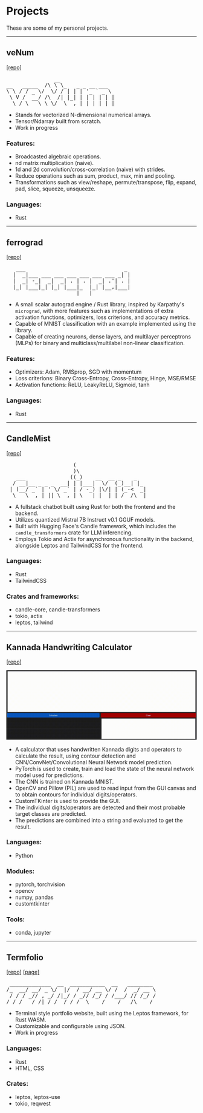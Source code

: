 # Projects

These are some of my personal projects.

---

## veNum

[[repo]](https://github.com/shettysach/veNum)

<pre class="ascii">
               __
__   _____  /\ \ \_   _ _ __ ___
\ \ / / _ \/  \/ / | | | '_ ` _ \
 \ V /  __/ /\  /| |_| | | | | | |
  \_/ \___\_\ \/  \__,_|_| |_| |_|
</pre>

- Stands for vectorized N-dimensional numerical arrays.
- Tensor/Ndarray built from scratch.
- Work in progress

### Features:

- Broadcasted algebraic operations.
- nd matrix multiplication (naive).
- 1d and 2d convolution/cross-correlation (naive) with strides.
- Reduce operations such as sum, product, max, min and pooling.
- Transformations such as view/reshape, permute/transpose, flip, expand, pad, slice, squeeze, unsqueeze.

### Languages:

- Rust

---

## ferrograd

[[repo]](https://github.com/shettysach/ferrograd)

<pre class="ascii">
   ___                               _
  |  _|___ ___ ___ ___ ___ ___ ___ _| |
  |  _| -_|  _|  _| . | . |  _| .'| . |
  |_| |___|_| |_| |___|_  |_| |__,|___|
                      |___|
</pre>

- A small scalar autograd engine / Rust library, inspired by Karpathy's `micrograd`, with more features such as implementations of extra activation functions, optimizers, loss criterions, and accuracy metrics.
- Capable of MNIST classification with an example implemented using the library.
- Capable of creating neurons, dense layers, and multilayer perceptrons (MLPs) for binary and multiclass/multilabel non-linear classification.

### Features:

- Optimizers:
  Adam, RMSprop, SGD with momentum
- Loss criterions:
  Binary Cross-Entropy, Cross-Entropy, Hinge, MSE/RMSE
- Activation functions:
  ReLU, LeakyReLU, Sigmoid, tanh

### Languages:

- Rust

---

## CandleMist

[[repo]](https://github.com/shettysach/CandleMist)

<pre class="ascii">
                     (
                     )\
   ___              ((_)    __  __ _    _
  / __|__ _ _ _  __| | |___|  \/  (_)__| |_
 | (__/ _` | ' \/ _` | / -_) |\/| | (_-<  _|
  \___\__,_|_||_\__,_|_\___|_|  |_|_/__/\__|
</pre>

- A fullstack chatbot built using Rust for both the frontend and the backend.
- Utilizes quantized Mistral 7B Instruct v0.1 GGUF models.
- Built with Hugging Face's Candle framework, which includes the `candle_transformers` crate for LLM inferencing.
- Employs Tokio and Actix for asynchronous functionality in the backend, alongside Leptos and TailwindCSS for the frontend.

### Languages:

- Rust
- TailwindCSS

### Crates and frameworks:

- candle-core, candle-transformers
- tokio, actix
- leptos, tailwind

---

## Kannada Handwriting Calculator

[[repo]](https://github.com/shettysach/Kannada-Handwriting-Calculator)

![demo](https://raw.githubusercontent.com/shettysach/Kannada-Handwriting-Calculator/refs/heads/main/assets/Demo.gif)

- A calculator that uses handwritten Kannada digits and operators to calculate the result, using contour detection and CNN/ConvNet/Convolutional Neural Network model prediction.
- PyTorch is used to create, train and load the state of the neural network model used for predictions.
- The CNN is trained on Kannada MNIST.
- OpenCV and Pillow (PIL) are used to read input from the GUI canvas and to obtain contours for individual digits/operators.
- CustomTKinter is used to provide the GUI.
- The individual digits/operators are detected and their most probable target classes are predicted.
- The predictions are combined into a string and evaluated to get the result.

### Languages:

- Python

### Modules:

- pytorch, torchvision
- opencv
- numpy, pandas
- customtkinter

### Tools:

- conda, jupyter

---

## Termfolio

[[repo]](https://github.com/shettysach/Termfolio)
[[page]](https://shettysach.github.io/Termfolio)

<pre class="ascii">
 _____________  __  ___________  __   ________
/_  __/ __/ _ \/  |/  / __/ __ \/ /  /  _/ __ \
 / / / _// , _/ /|_/ / _// /_/ / /___/ // /_/ /
/_/ /___/_/|_/_/  /_/_/  \____/____/___/\____/
</pre>

- Terminal style portfolio website, built using the Leptos framework, for Rust WASM.
- Customizable and configurable using JSON.
- Work in progress

### Languages:

- Rust
- HTML, CSS

### Crates:

- leptos, leptos-use
- tokio, reqwest
